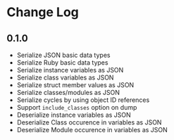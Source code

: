 # Change Log

## 0.1.0

- Serialize JSON basic data types
- Serialize Ruby basic data types
- Serialize instance variables as JSON
- Serialize class variables as JSON
- Serialize struct member values as JSON
- Serialize classes/modules as JSON
- Serialize cycles by using object ID references
- Support `include_classes` option on dump
- Deserialize instance variables as JSON
- Deserialize Class occurence in variables as JSON
- Deserialize Module occurence in variables as JSON
